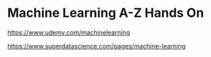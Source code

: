 # Machine Learning A-Z Hands On

https://www.udemy.com/machinelearning

https://www.superdatascience.com/pages/machine-learning